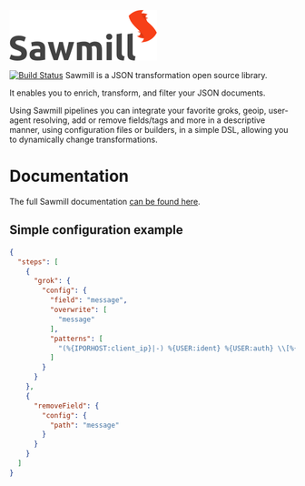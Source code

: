 ![Sawmill Logo](logo.png)

[![Build Status](https://travis-ci.org/logzio/sawmill.svg?branch=master)](https://travis-ci.org/logzio/sawmill)
Sawmill is a JSON transformation open source library. 

It enables you to enrich, transform, and filter your JSON documents. 

Using Sawmill pipelines you can integrate your favorite groks, geoip, user-agent resolving, add or remove fields/tags and more in a descriptive manner, using configuration files or builders, in a simple DSL, allowing you to dynamically change transformations.

# Documentation
The full Sawmill documentation [can be found here](https://github.com/logzio/sawmill/wiki).

## Simple configuration example
```json
{
  "steps": [
    {
      "grok": {
        "config": {
          "field": "message",
          "overwrite": [
            "message"
          ],
          "patterns": [
            "(%{IPORHOST:client_ip}|-) %{USER:ident} %{USER:auth} \\[%{HTTPDATE:timestamp}\\] \\\"(?:%{WORD:verb} %{NOTSPACE:request}(?: HTTP/%{NUMBER:httpversion:float})?|%{DATA:rawrequest})\\\" %{NUMBER:response:int} (?:%{NUMBER:bytes:float}|-) B %{DATA:thread} %{NUMBER:response_time:float} ms %{DATA:servername} %{DATA:client_id:int}(\\;%{NOTSPACE})? %{DATA:device_id} %{DATA}"
          ]
        }
      }
    },
    {
      "removeField": {
        "config": {
          "path": "message"
        }
      }
    }
  ]
}
```
